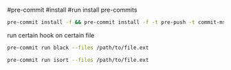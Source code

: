 #pre-commit #install #run
install pre-commits
```bash
pre-commit install -f && pre-commit install -f -t pre-push -t commit-msg
```

run certain hook on certain file
```bash
pre-commit run black --files /path/to/file.ext
```
```bash
pre-commit run isort --files /path/to/file.ext
```

